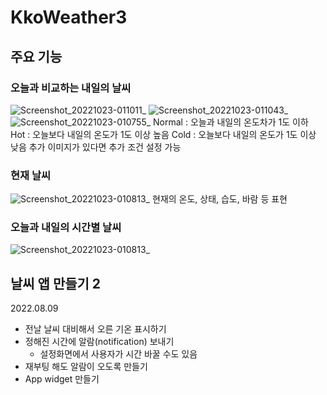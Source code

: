 # KkoWeather3

## 주요 기능

### 오늘과 비교하는 내일의 날씨
![Screenshot_20221023-011011_ ](https://user-images.githubusercontent.com/52685277/197350352-4baf9427-3193-4d5c-8f89-63f0d5ddeeff.jpg)
![Screenshot_20221023-011043_ ](https://user-images.githubusercontent.com/52685277/197350357-04b88482-0a45-4f10-af5a-9b2b8a6b32c0.jpg)
![Screenshot_20221023-010755_ ](https://user-images.githubusercontent.com/52685277/197350359-2d565674-839a-441e-9aad-b63593fdb30d.jpg)
Normal : 오늘과 내일의 온도차가 1도 이하
Hot : 오늘보다 내일의 온도가 1도 이상 높음
Cold : 오늘보다 내일의 온도가 1도 이상 낮음
추가 이미지가 있다면 추가 조건 설정 가능

### 현재 날씨
![Screenshot_20221023-010813_ ](https://user-images.githubusercontent.com/52685277/197350373-e51d6cc1-669c-4a9c-b3d1-c89be1ed929c.jpg)
현재의 온도, 상태, 습도, 바람 등 표현

### 오늘과 내일의 시간별 날씨
![Screenshot_20221023-010813_ ](https://user-images.githubusercontent.com/52685277/197350441-a19ade52-b17d-4c6c-8964-69577b3cf137.jpg)

## 날씨 앱 만들기 2
2022.08.09
- 전날 날씨 대비해서 오른 기온 표시하기
- 정해진 시간에 알람(notification) 보내기
  - 설정화면에서 사용자가 시간 바꿀 수도 있음
- 재부팅 해도 알람이 오도록 만들기
- App widget 만들기

